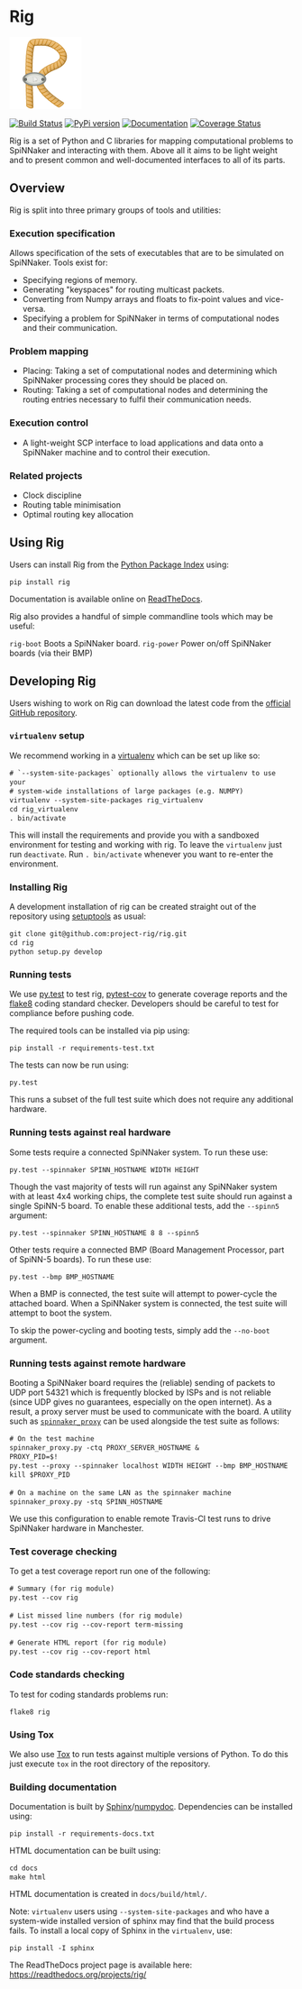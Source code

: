 Rig
===

![The Rig Logo](docs/source/logo.png?raw=true)

[![Build Status](https://travis-ci.org/project-rig/rig.svg?branch=master)](https://travis-ci.org/project-rig/rig)
[![PyPi version](https://pypip.in/v/rig/badge.png?style=flat)](https://pypi.python.org/pypi/rig/)
[![Documentation](https://readthedocs.org/projects/rig/badge/?version=master)](http://rig.readthedocs.org/)
[![Coverage Status](https://coveralls.io/repos/project-rig/rig/badge.svg?branch=master)](https://coveralls.io/r/project-rig/rig?branch=master)

Rig is a set of Python and C libraries for mapping computational problems to
SpiNNaker and interacting with them.  Above all it aims to be light weight and
to present common and well-documented interfaces to all of its parts.

Overview
--------

Rig is split into three primary groups of tools and utilities:

### Execution specification

Allows specification of the sets of executables that are to be simulated on
SpiNNaker.  Tools exist for:

 - Specifying regions of memory.
 - Generating "keyspaces" for routing multicast packets.
 - Converting from Numpy arrays and floats to fix-point values and vice-versa.
 - Specifying a problem for SpiNNaker in terms of computational nodes and their
   communication.

### Problem mapping

 - Placing: Taking a set of computational nodes and determining which SpiNNaker
   processing cores they should be placed on.
 - Routing: Taking a set of computational nodes and determining the routing
   entries necessary to fulfil their communication needs.

### Execution control

 - A light-weight SCP interface to load applications and data onto a SpiNNaker
   machine and to control their execution.

### Related projects

 - Clock discipline
 - Routing table minimisation
 - Optimal routing key allocation

Using Rig
---------

Users can install Rig from the [Python Package
Index](https://pypi.python.org/pypi/rig/) using:

    pip install rig

Documentation is available online on [ReadTheDocs](http://rig.readthedocs.org/).

Rig also provides a handful of simple commandline tools which may be useful:

`rig-boot`
    Boots a SpiNNaker board.
`rig-power`
    Power on/off SpiNNaker boards (via their BMP)

Developing Rig
--------------

Users wishing to work on Rig can download the latest code from the [official
GitHub repository](https://github.com/project-rig/rig).

### `virtualenv` setup

We recommend working in a [virtualenv](https://pypi.python.org/pypi/virtualenv)
which can be set up like so:

    # `--system-site-packages` optionally allows the virtualenv to use your
    # system-wide installations of large packages (e.g. NUMPY)
    virtualenv --system-site-packages rig_virtualenv
    cd rig_virtualenv
    . bin/activate

This will install the requirements and provide you with a sandboxed environment
for testing and working with rig.  To leave the `virtualenv` just run
`deactivate`. Run `. bin/activate` whenever you want to re-enter the
environment.

### Installing Rig

A development installation of rig can be created straight out of the repository
using [setuptools](https://pypi.python.org/pypi/setuptools) as usual:

    git clone git@github.com:project-rig/rig.git
    cd rig
    python setup.py develop

### Running tests

We use [py.test](http://pytest.org) to test rig,
[pytest-cov](https://pypi.python.org/pypi/pytest-cov/1.8.1) to generate coverage
reports and the [flake8](https://pypi.python.org/pypi/flake8) coding standard
checker. Developers should be careful to test for compliance before pushing
code.

The required tools can be installed via pip using:

    pip install -r requirements-test.txt

The tests can now be run using:

    py.test

This runs a subset of the full test suite which does not require any additional
hardware.

### Running tests against real hardware

Some tests require a connected SpiNNaker system. To run these use:

    py.test --spinnaker SPINN_HOSTNAME WIDTH HEIGHT

Though the vast majority of tests will run against any SpiNNaker system with at
least 4x4 working chips, the complete test suite should run against a single
SpiNN-5 board. To enable these additional tests, add the `--spinn5` argument:

    py.test --spinnaker SPINN_HOSTNAME 8 8 --spinn5

Other tests require a connected BMP (Board Management Processor, part of
SpiNN-5 boards). To run these use:

    py.test --bmp BMP_HOSTNAME

When a BMP is connected, the test suite will attempt to power-cycle the
attached board. When a SpiNNaker system is connected, the test suite will
attempt to boot the system.

To skip the power-cycling and booting tests, simply add the `--no-boot`
argument.

### Running tests against remote hardware

Booting a SpiNNaker board requires the (reliable) sending of packets to UDP
port 54321 which is frequently blocked by ISPs and is not reliable (since UDP
gives no guarantees, especially on the open internet). As a result, a proxy
server must be used to communicate with the board. A utility such as
[`spinnaker_proxy`](https://github.com/project-rig/spinnaker_proxy) can be used
alongside the test suite as follows:

    # On the test machine
    spinnaker_proxy.py -ctq PROXY_SERVER_HOSTNAME &
    PROXY_PID=$!
    py.test --proxy --spinnaker localhost WIDTH HEIGHT --bmp BMP_HOSTNAME
    kill $PROXY_PID
    
    # On a machine on the same LAN as the spinnaker machine
    spinnaker_proxy.py -stq SPINN_HOSTNAME

We use this configuration to enable remote Travis-CI test runs to drive
SpiNNaker hardware in Manchester.

### Test coverage checking

To get a test coverage report run one of the following:

    # Summary (for rig module)
    py.test --cov rig
    
    # List missed line numbers (for rig module)
    py.test --cov rig --cov-report term-missing
    
    # Generate HTML report (for rig module)
    py.test --cov rig --cov-report html


### Code standards checking

To test for coding standards problems run:

    flake8 rig

### Using Tox

We also use [Tox](https://pypi.python.org/pypi/tox/1.8.1) to run tests against
multiple versions of Python. To do this just execute `tox` in the root
directory of the repository.


### Building documentation

Documentation is built by
[Sphinx](http://sphinx-doc.org/)/[numpydoc](https://github.com/numpy/numpydoc).
Dependencies can be installed using:

    pip install -r requirements-docs.txt

HTML documentation can be built using:

    cd docs
    make html

HTML documentation is created in `docs/build/html/`.

Note: `virtualenv` users using `--system-site-packages` and who have a system-wide
installed version of sphinx may find that the build process fails. To install a
local copy of Sphinx in the `virtualenv`, use:

    pip install -I sphinx

The ReadTheDocs project page is available here: https://readthedocs.org/projects/rig/
